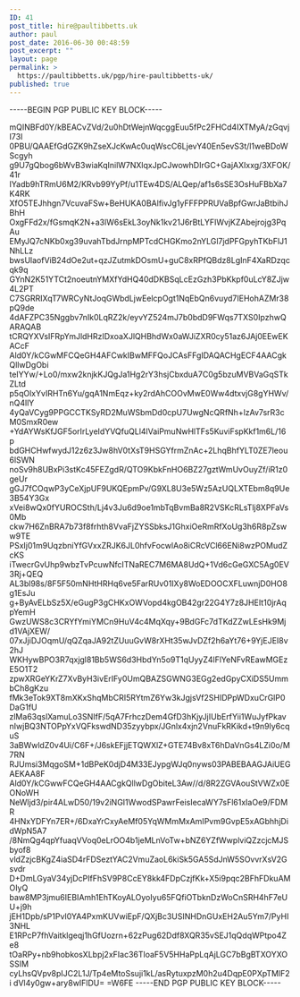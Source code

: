 ```yaml
---
ID: 41
post_title: hire@paultibbetts.uk
author: paul
post_date: 2016-06-30 00:48:59
post_excerpt: ""
layout: page
permalink: >
  https://paultibbetts.uk/pgp/hire-paultibbetts-uk/
published: true
---
```

-----BEGIN PGP PUBLIC KEY BLOCK-----

mQINBFd0Y/kBEACvZVd/2u0hDtWejnWqcggEuu5fPc2FHCd4IXTMyA/zGqvjI73I
0PBU/QAAEfGdGZK9hZseXJcKwAc0uqWscC6LjevY40En5evS3t/l1weBDoWScgyh
g9U7gQbog6bWvB3wiaKqInilW7NXlqxJpCJwowhDIrGC+GajAXIxxg/3XFOK/41r
IYadb9hTRmU6M2/KRvb99YyPf/u1TEw4DS/ALQep/af1s6sSE3OsHuFBbXa7K4RK
XfO5TEJhhgn7VcuvaFSw+BeHUKA0BAlfivJg1yFFFPPRUVaBpfGwrJaBtbihJBhH
OxgFFd2x/fGsmqK2N+a3lW6sEkL3oyNk1kv21J6rBtLYFIWvjKZAbejrojg3PqAu
EMyJQ7cNKb0xg39uvahTbdJrnpMPTcdCHGKmo2nYLGl7jdPFGpyhTKbFlJ1NhLLz
bwsUlaofViB24dOe2ut+qzJZutmkDOsmU+guC8xRPfQBdz8LgInF4XaRDzqcqk9q
GYnN2K51YTCt2noeutnYMXfYdHQ40dDKBSqLcEzGzh3PbKkpf0uLcY8ZJjw4L2PT
C7SGRRIXqT7WRCyNtJoqGWbdLjwEelcpOgt1NqEbQn6vuyd7IEHohAZMr38pQ9de
4dAFZPC35Nggbv7nIk0LqRZ2k/eyvYZ524mJ7b0bdD9FWqs7TXS0IpzhwQARAQAB
tCRQYXVsIFRpYmJldHRzIDxoaXJlQHBhdWx0aWJiZXR0cy51az6JAj0EEwEKACcF
Ald0Y/kCGwMFCQeGH4AFCwkIBwMFFQoJCAsFFgIDAQACHgECF4AACgkQllwDgObi
teIYYw/+Lo0/mxw2knjkKJQgJa1Hg2rY3hsjCbxduA7C0g5bzuMVBVaGqSTkZLtd
p5qOlxYvIRHTn6Yu/gqA1NmEqz+ky2rdAhCOOvMwE0Ww4dtxvjG8gYHWv/nQ4llY
4yQaVCyg9PPGCCTKSyRD2MuWSbmDd0cpU7UwgNcQRfNh+lzAv7srR3cM0SmxR0ew
+YdAYWsKfJGF5orIrLyeIdYVQfuQLl4lVaiPmuNwHlTFs5KuviFspKkf1m6L/16p
bdGHCHwfwydJ12z6z3Jw8hV0tXsT9HSGYfrmZnAc+2LhqBhfYLT0ZE7leou6lSWN
noSv9h8UBxPi3stKc45FEZgdR/QTO9KbkFnHO6BZ27gztWmUvOuyZf/iR1z0geUr
gGJ7fCOqwP3yCeXjpUF9UKQEpmPv/G9XL8U3e5Wz5AzUQLXTEbm8q9Ue3B54Y3Gx
xVei8wQx0fYUROCSth/Lj4v3Ju6d9oe1mbTqBvmBa8R2VSKcRLsTlj8XPFaVs0Mb
ckw7H6ZnBRA7b73f8frhth8VvaFjZYSSbksJ1GhxiOeRmRfXoUg3h6R8pZsww9TE
PSxIj01m9UqzbniYfGVxxZRJK6JL0hfvFocwlAo8iCRcVCl66ENi8wzPOMudZcKS
iTwecrGvUhp9wbzTvPcuwNfcITNaREC7M6MA8UdQ+1Vd6cGeGXC5Ag0EV3Rj+QEQ
AL3bl98s/8F5F50mNHtHRHq6ve5FarRUv01IXy8WoEDOOCXFLuwnjD0HO8g1EsJu
g+ByAvELbSz5X/eGugP3gCHKxOWVopd4kgOB42gr22G4Y7z8JHEIt10jrAqpYemH
GwzUWS8c3CRYfYmiYMCn9HuV4c4MqXqy+9BdGFc7dTKdZZwLEsHk9Mjd1VAjXEW/
07xJjiDJOqmU/qQZqaJA92tZUuuGvW8rXHt35wJvDZf2h6aYt76+9YjEJEI8v2hJ
WKHywBPO3R7qxjgl81Bb5WS6d3HbdYn5o9T1qUyyZ4lFlYeNFvREawMGEzE5O1T2
zpwXRGeYKrZ7XvByH3ivErIFy0UmQBAZSGWNG3EGg2edGpyCXiDS5UmmbCh8gKzu
fMk3eTok9XT8mXKxShqMbCRI5RYtmZ6Yw3kJgjsVf2SHIDPpWDxuCrGlP0DaG1fU
zlMa63qslXamuLo3SNIfF/5qA7FrhczDem4GfD3hKjyJjIUbErfYii1WuJyfPkav
nIwjBQ3NTOPpYxVQFkswdND35zyybpx/JGnlx4xjn2VnuFkRKikd+t9n9ly6cquS
3aBWwldZ0v4Ui/C6F+/J6skEFjjETQWXlZ+GTE74Bv8xT6hDaVnGs4LZi0o/M7RN
RJUmsi3MqgoSM+1dBPeK0djD4M33EJypgWJq0nyws03PABEBAAGJAiUEGAEKAA8F
Ald0Y/kCGwwFCQeGH4AACgkQllwDgObiteL3Aw//d/8R2ZGVAouStVWZx0EONoWH
NeWljd3/pir4ALwD50/19v2iNGI1WwodSPawrFeisIecaWY7sFl61xIaOe9/FDMR
4HNxYDFYn7ER+/6DxaYrCxyAeMf05YqWMmMxAmIPvm9GvpE5xAGbhhjDidWpN5A7
/8NmQg4qpYfuaqVVoq0eLrOO4b1jeMLnVoTw+bNZ6YZfWwplviQZzcjcMJSbyof8
vldZzjcBKgZ4iaSD4rFDSeztYAC2VmuZaoL6kiSk5GA5SdJnW5SOvvrXsV2Gsvdr
D+DmLGyaV34yjDcPIfFhSV9P8CcEY8kk4FDpCzjfKk+X5i9pqc2BFhFDkuAMOIyQ
baw8MP3jmu6IEBIAmh1EhTKoyALOyoIyu65FQfiOTbknDzWoCnSRH4hF7eUU+j9h
jEH1Dpb/sP1PvI0YA4PxmKUVwiEpF/QXjBc3USINHDnGUxEH2Au5Ym7/PyHI3NHL
E1RPcP7fhVaitklgeqj1hGfUozrn+62zPug62Ddf8XQR35vSEJ1qQdqWPtpo4Ze8
tOaRPy+nb9hobkosXLbpj2xFIac36TloaF5V5HHaPpLqAjLGC7bBgBTXOYXOSSIM
cyLhsQVpv8pIJC2L1J/Tp4eMtoSsuji1kL/asRytuxpzM0h2u4DqpE0PXpTMlF2i
dVl4y0gw+ary8wIFlDU=
=W6FE
-----END PGP PUBLIC KEY BLOCK-----